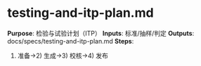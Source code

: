 # testing-and-itp-plan.md

**Purpose**: 检验与试验计划（ITP）
**Inputs**: 标准/抽样/判定
**Outputs**: docs/specs/testing-and-itp-plan.md
**Steps**:

1. 准备→2) 生成→3) 校核→4) 发布
